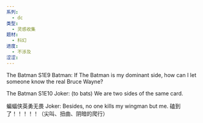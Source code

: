 ```yaml
---
系列:
  - dc
类型:
  - 灵感收集
题材:
  - 科幻
进度:
  - 不涉及
涩涩:
---
```

The Batman S1E9
Batman: If The Batman is my dominant side, how can I let someone know the real Bruce Wayne?

The Batman S1E10
Joker:  (to bats) We are two sides of the same card. 

蝙蝠侠英勇无畏
Joker: Besides, no one kills my wingman but me.
磕到了！！！！！（尖叫、扭曲、阴暗的爬行）